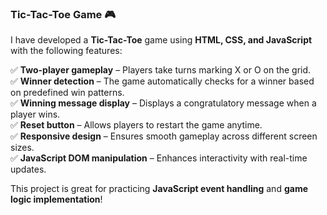 ### **Tic-Tac-Toe Game 🎮**  

I have developed a **Tic-Tac-Toe** game using **HTML, CSS, and JavaScript** with the following features:  

✅ **Two-player gameplay** – Players take turns marking X or O on the grid.  
✅ **Winner detection** – The game automatically checks for a winner based on predefined win patterns.  
✅ **Winning message display** – Displays a congratulatory message when a player wins.  
✅ **Reset button** – Allows players to restart the game anytime.  
✅ **Responsive design** – Ensures smooth gameplay across different screen sizes.  
✅ **JavaScript DOM manipulation** – Enhances interactivity with real-time updates.  

This project is great for practicing **JavaScript event handling** and **game logic implementation**! 
